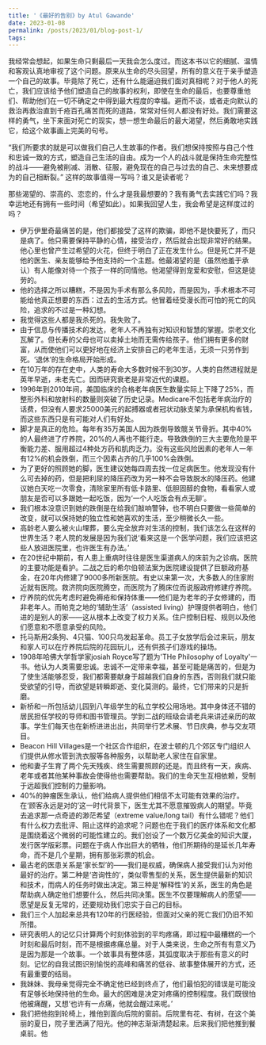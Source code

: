 ```yaml
---
title: '《最好的告别》by Atul Gawande'
date: 2023-01-08
permalink: /posts/2023/01/blog-post-1/
tags:
---
```


我经常会想起，如果生命只剩最后一天我会怎么度过。而这本书以它的细腻、温情和客观认真地审视了这个问题。原来从生命的尽头回望，所有的意义在于亲手塑造一个自己的故事。毕竟除了死亡，还有什么能逼迫我们面对真相呢？对于他人的死亡，我们应该给予他们塑造自己的故事的权利，即使在生命的最后，也要尊重他们、帮助他们在一切不确定之中得到最大程度的幸福。避而不谈，或者走向默认的救治再救治直到千疮百孔痛苦而死的道路，常常对任何人都没有好处。我们需要这样的勇气，坐下来面对死亡的现实，想一想生命最后的最大渴望，然后勇敢地实践它，给这个故事画上完美的句号。

“我们所要求的就是可以做我们自己人生故事的作者。我们想保持按照与自己个性和忠诚一致的方式，塑造自己生活的自由。成为一个人的战斗就是保持生命完整性的战斗——避免被削减、消散、征服，避免现在的自己与过去的自己、未来想要成为的自己相断裂。” 这样的故事值得一写吗？谁又是读者呢？

那些渴望的、崇高的、恋恋的，什么才是我最想要的？我有勇气去实践它们吗？我幸运地还有拥有一些时间（希望如此）。如果我回望人生，我会希望是这样度过的吗？

- 伊万伊里奇最痛苦的是，他们都接受了这样的欺骗，即他不是快要死了，而只是病了。他只需要保持平静的心情，接受治疗，然后就会出现非常好的结果。他心里也曾产生过希望的火花，但终于明白了正在发生什么。但是死亡并不是他的医生、亲友能够给予他支持的一个主题。他最渴望的是（虽然他羞于承认）有人能像对待一个孩子一样的同情他。他渴望得到宠爱和安慰，但这是徒劳的。
- 他的选择之所以糟糕，不是因为手术有那么多风险，而是因为，手术根本不可能给他真正想要的东西：过去的生活方式。他冒着经受漫长而可怕的死亡的风险，追求的不过是一种幻想。
- 我觉得这些人都是我杀死的。我失败了。
- 由于信息与传播技术的发达，老年人不再独有对知识和智慧的掌握。崇老文化瓦解了。但长寿的父母也可以卖掉土地而无需传给孩子。他们拥有更多的财富，从而使他们可以更好地在经济上安排自己的老年生活，无须一只劳作到死。‘退休’的生命格局开始形成。
- 在10万年的存在史中，人类的寿命大多数时候不到30岁。人类的自然进程就是英年早逝，未老先亡。因而研究衰老是非常近代的课题。
- 1996年到2010年间，美国临床的合格老年病医生数量实际上下降了25%，而整形外科和放射科的数量则突破了历史记录。Medicare不包括老年病治疗的话费，但没有人要求25000美元的起搏器或者冠状动脉支架为承保机构省钱，而这些东西只是有可能对人们有好处。
- 脚才是真正的危险。每年有35万美国人因为跌倒导致髋关节骨折。其中40%的人最终进了疗养院，20%的人再也不能行走。导致跌倒的三大主要危险是平衡能力差、服用超过4种处方药和肌肉乏力。没有这些风险因素的老年人一年有12%的机会跌倒，而三个因素占齐的几乎100%会跌倒。
- 为了更好的照顾她的脚，医生建议她每四周去找一位足病医生。他发现没有什么可去掉的药，但是把利尿的降压药改为另一种不会导致脱水的降压药。他建议她白天吃一次零食，清除家里所有低卡路里、低胆固醇的食物，看看家人或朋友是否可以多跟她一起吃饭，因为‘一个人吃饭会有点无聊’。
- 我们根本没意识到她的跌倒是在给我们敲响警钟，也不明白只要做一些简单的改变，就可以保持她的独立性和她喜欢的生活，至少稍微长久一些。
- 高龄老人要么被火山埋葬，要么完全放弃对生活的控制，我们该怎么在这样的世界生活？老人院的发展是因为我们说‘看来这是一个医学问题，我们应该把这些人放进医院里，也许医生有办法。’
- 在20世纪中期前，有人患上重病时往往是医生渠道病人的床前为之诊病。医院的主要功能是看护。二战之后的希尔伯顿法案为医院建设提供了巨额政府基金，在20年内修建了9000多所新医院。有史以来第一次，大多数人的住家附近就有医院。救济院向医院腾空，而医院为了腾床位而说服政府修建疗养院。
- 疗养院的优先考虑时避免褥疮和保持体重——他们是为老年的子女修建的，而非老年人。而帕克之地的‘辅助生活’（assisted living）护理提供者明白，他们进的是别人的家——这从根本上改变了权力关系。住户控制日程、规则以及他们愿意和不愿意承受的风险。
- 托马斯用2条狗、4只猫、100只鸟发起革命。员工子女放学后会过来玩，朋友和家人可以在疗养院后院的花园玩儿，还有供孩子们游戏的操场。
- 1908年哈佛大学哲学家josiah Royce写了题为'THe Philosophy of Loyalty'一书。他认为人类需要忠诚。忠诚不一定带来幸福，甚至可能是痛苦的，但是为了使生活能够忍受，我们都需要献身于超越我们自身的东西，否则我们就只能受欲望的引导，而欲望是转瞬即逝、变化莫测的。最终，它们带来的只是折磨。
- 新桥和一所包括幼儿园到八年级学生的私立学校公用场地。其中身体还不错的居民担任学校的导师和图书管理员。学到二战的班级会请老兵来讲述亲历的故事。学生们每天也在新桥进进出出，共同举行艺术展、节日庆典，参与交友项目。
- Beacon Hill Villages是一个社区合作组织，在波士顿的几个郊区专门组织人们提供从修水管到洗衣服等各种服务，以帮助老人家住在自家里。
- 他和妻子生育了两个先天残疾、终生需要照顾的还是。而且终有一天，疾病、老年或者其他某种事故会使得他也需要帮助。我们的生命天生互相依赖，受制于远超我们控制的力量影响。
- 40%的肿瘤医生承认，他们给病人提供他们相信不太可能有效果的治疗。在‘顾客永远是对的’这一时代背景下，医生尤其不愿意摧毁病人的期望。毕竟去追求那一点奇迹的渺茫希望（extreme value/long tail）有什么错呢？他们有什么权力去批评、阻止这样的追求呢？问题也在于我们的医疗体系和文化都是围绕着这个微弱的可能性建立的。我们创设了一个数万亿美金的知识大厦，发行医学版彩票。问题在于病人作出巨大的牺牲，他们所期待的是延长几年寿命，而不是几个星期，拥有那张彩票的机会。
- 最古老的医患关系是‘家长型’的——我们是权威，确保病人接受我们认为对他最好的治疗。第二种是‘咨询性的’，类似零售型的关系，医生提供最新的知识和技术，而病人的任务时做出决定。第三种是‘解释性’的关系，医生的角色是帮助病人确定他们想要什么，然后共同决策。医生不仅要理解病人的愿望——愿望是反复无常的，还要规劝我们忠实于自己的目标。
- 我们三个人加起来总共有120年的行医经验，但面对父亲的死亡我们仍旧不知所措。
- 研究表明人的记忆只计算两个时刻体验到的平均疼痛，即过程中最糟糕的一个时刻和最后时刻，而不是根据疼痛总量。对于人类来说，生命之所有有意义乃是因为那是一个故事。一个故事具有整体感，其弧度取决于那些有意义的时刻。记忆的自我试图识别愉悦的高峰和痛苦的低谷、故事整体展开的方式，还有最重要的结局。
- 我妹妹、我母亲觉得完全不确定他已经到终点了，他们最怕犯的错误是可能没有足够长地保持他的生命。最大的困难是决定对疼痛的控制程度。我们既很怕他被痛醒，又想‘也许有一点痛，他就会醒过来呢。’
- 我们把他抱到轮椅上，推他到面向后院的窗前。后院里有花、有树，在这个美丽的夏日，院子里洒满了阳光。他的神志渐渐清楚起来。后来我们把他推到餐桌前。他












